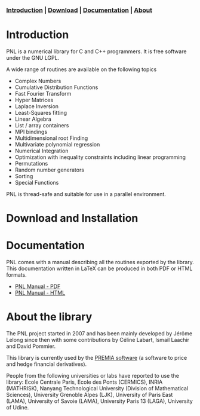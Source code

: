 ### [Introduction](#Introduction) | [Download](#download-and-installation)  | [Documentation](#Documentation)   | [About](#about-the-library) 


# Introduction

PNL is a numerical library for C and C++ programmers. It is free software under the GNU LGPL.

A wide range of routines are available on the following topics

* Complex Numbers
* Cumulative Distribution Functions
* Fast Fourier Transform
* Hyper Matrices
* Laplace Inversion
* Least-Squares fitting
* Linear Algebra
* List / array containers
* MPI bindings
* Multidimensional root Finding
* Multivariate polynomial regression
* Numerical Integration
* Optimization with inequality constraints including linear programming
* Permutations
* Random number generators
* Sorting
* Special Functions

PNL is thread-safe and suitable for use in a parallel environment.

# Download and Installation


# Documentation

PNL comes with a manual describing all the routines exported by the
library. This documentation written in LaTeX can be produced in both PDF or
HTML formats.

* [PNL Manual - PDF](pnl-manual.pdf)
* [PNL Manual - HTML](manual-html/pnl-manual.html)


# About the library

The PNL project started in 2007 and has been mainly developed by Jérôme Lelong since then with some contributions by Céline Labart, Ismail Laachir and David Pommier.

This library is currently used by the [PREMIA software](http://www.premia.fr) (a software to price and hedge financial derivatives).

People from the following universities or labs have reported to use the library: Ecole Centrale Paris, Ecole des Ponts (CERMICS), INRIA (MATHRISK), Nanyang Technological University (Division of Mathematical Sciences), University Grenoble Alpes (LJK), University of Paris East (LAMA), University of Savoie (LAMA), University Paris 13 (LAGA), University of Udine.

